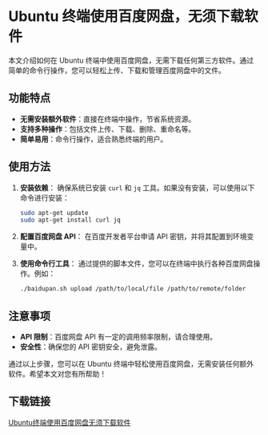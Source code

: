 # Ubuntu 终端使用百度网盘，无须下载软件

本文介绍如何在 Ubuntu 终端中使用百度网盘，无需下载任何第三方软件。通过简单的命令行操作，您可以轻松上传、下载和管理百度网盘中的文件。

## 功能特点

- **无需安装额外软件**：直接在终端中操作，节省系统资源。
- **支持多种操作**：包括文件上传、下载、删除、重命名等。
- **简单易用**：命令行操作，适合熟悉终端的用户。

## 使用方法

1. **安装依赖**：
   确保系统已安装 `curl` 和 `jq` 工具。如果没有安装，可以使用以下命令进行安装：
   ```bash
   sudo apt-get update
   sudo apt-get install curl jq
   ```

2. **配置百度网盘 API**：
   在百度开发者平台申请 API 密钥，并将其配置到环境变量中。

3. **使用命令行工具**：
   通过提供的脚本文件，您可以在终端中执行各种百度网盘操作。例如：
   ```bash
   ./baidupan.sh upload /path/to/local/file /path/to/remote/folder
   ```

## 注意事项

- **API 限制**：百度网盘 API 有一定的调用频率限制，请合理使用。
- **安全性**：确保您的 API 密钥安全，避免泄露。

通过以上步骤，您可以在 Ubuntu 终端中轻松使用百度网盘，无需安装任何额外软件。希望本文对您有所帮助！

## 下载链接

[Ubuntu终端使用百度网盘无须下载软件](https://pan.quark.cn/s/746e375a8c0b)